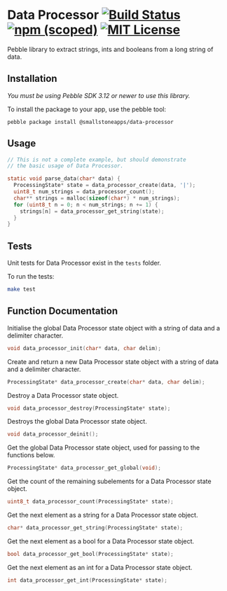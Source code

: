 # Data Processor [![Build Status](http://img.shields.io/travis/smallstoneapps/data-processor.svg?style=flat-square)](https://travis-ci.org/smallstoneapps/data-processor/)&nbsp;[![npm (scoped)](https://img.shields.io/npm/v/@smallstoneapps/data-processor.svg?maxAge=2592000&style=flat-square)](https://www.npmjs.com/package/@smallstoneapps/data-processor)&nbsp;[![MIT License](http://img.shields.io/badge/license-MIT-lightgray.svg?style=flat-square)](./LICENSE)

Pebble library to extract strings, ints and booleans from a long string of data.

## Installation

*You must be using Pebble SDK 3.12 or newer to use this library.*

To install the package to your app, use the pebble tool:

```
pebble package install @smallstoneapps/data-processor
```
## Usage

````c
// This is not a complete example, but should demonstrate
// the basic usage of Data Processor.

static void parse_data(char* data) {
  ProcessingState* state = data_processor_create(data, '|');
  uint8_t num_strings = data_processor_count();
  char** strings = malloc(sizeof(char*) * num_strings);
  for (uint8_t n = 0; n < num_strings; n += 1) {
    strings[n] = data_processor_get_string(state);
  }
}
````

## Tests

Unit tests for Data Processor exist in the `tests` folder.

To run the tests:

```sh
make test
```

## Function Documentation

Initialise the global Data Processor state object with a string of data and a
delimiter character.

````c
void data_processor_init(char* data, char delim);
````

Create and return a new Data Processor state object with a string of data and a
delimiter character.

````c
ProcessingState* data_processor_create(char* data, char delim);
````

Destroy a Data Processor state object.

````c
void data_processor_destroy(ProcessingState* state);
````

Destroys the global Data Processor state object.

````c
void data_processor_deinit();
````

Get the global Data Processor state object, used for passing to the functions below.

````c
ProcessingState* data_processor_get_global(void);
````

Get the count of the remaining subelements for a Data Processor state object.

````c
uint8_t data_processor_count(ProcessingState* state);
````

Get the next element as a string for a Data Processor state object.

````c
char* data_processor_get_string(ProcessingState* state);
````

Get the next element as a bool for a Data Processor state object.

````c
bool data_processor_get_bool(ProcessingState* state);
````

Get the next element as an int for a Data Processor state object.

````c
int data_processor_get_int(ProcessingState* state);
````
